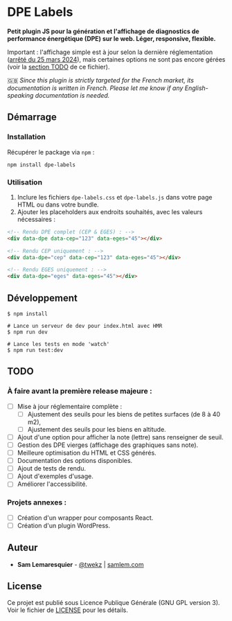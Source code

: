 # DPE Labels

**Petit plugin JS pour la génération et l'affichage de diagnostics de performance énergétique (DPE) sur le web. Léger, responsive, flexible.**

Important : l'affichage simple est à jour selon la dernière réglementation ([arrêté du 25 mars 2024](https://www.legifrance.gouv.fr/jorf/id/JORFTEXT000049446315)), mais certaines options ne sont pas encore gérées (voir la [section TODO](#TODO) de ce fichier). 

🇬🇧 _Since this plugin is strictly targeted for the French market, its documentation is written in French. Please let me know if any English-speaking documentation is needed._

## Démarrage

### Installation

Récupérer le package via `npm` :

```
npm install dpe-labels
```

### Utilisation

1. Inclure les fichiers `dpe-labels.css` et `dpe-labels.js` dans votre page HTML ou dans votre bundle.
2. Ajouter les placeholders aux endroits souhaités, avec les valeurs nécessaires :

```html
<!-- Rendu DPE complet (CEP & EGES) : -->
<div data-dpe data-cep="123" data-eges="45"></div>

<!-- Rendu CEP uniquement : -->
<div data-dpe="cep" data-cep="123" data-eges="45"></div>

<!-- Rendu EGES uniquement : -->
<div data-dpe="eges" data-eges="45"></div>
```

## Développement

```shell
$ npm install
```

```shell
# Lance un serveur de dev pour index.html avec HMR
$ npm run dev
```

```shell
# Lance les tests en mode 'watch'
$ npm run test:dev
```

## TODO

### À faire avant la première release majeure :

- [ ] Mise à jour réglementaire complète :
  - [ ] Ajustement des seuils pour les biens de petites surfaces (de 8 à 40 m2),
  - [ ] Ajustement des seuils pour les biens en altitude.
- [ ] Ajout d'une option pour afficher la note (lettre) sans renseigner de seuil.
- [ ] Gestion des DPE vierges (affichage des graphiques sans note).
- [ ] Meilleure optimisation du HTML et CSS générés.
- [ ] Documentation des options disponibles.
- [ ] Ajout de tests de rendu.
- [ ] Ajout d'exemples d'usage.
- [ ] Améliorer l'accessibilité.

### Projets annexes :

- [ ] Création d'un wrapper pour composants React.
- [ ] Création d'un plugin WordPress.

## Auteur

* **Sam Lemaresquier** - [@twekz](https://github.com/twekz) | [samlem.com](https://samlem.com)

## License

Ce projet est publié sous Licence Publique Générale (GNU GPL version 3). Voir le fichier de [LICENSE](LICENSE) pour les détails.
